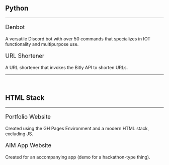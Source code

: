 <h2> Python </h2>

<hr>

<div content class="projects">
  <div content>
    <p style="font-size:18px"> Denbot </p>
  </div>
  <div content>
    <p> 
      A versatile Discord bot with over 50 commands that specializes in IOT functionality and multipurpose use. 
    </p>
  </div>
</div>

<div content class="projects">
  <div content>
    <p style="font-size:18px"> URL Shortener </p>
  </div>
  <div content>
    <p> 
      A URL shortener that invokes the Bitly API to shorten URLs.
    </p>
  </div>
</div>

<hr>

<br>

<h2> HTML Stack </h2>

<hr>

<div content class="projects">
  <div content>
    <p style="font-size:18px"> Portfolio Website </p>
  </div>
  <div content>
    <p> 
      Created using the GH Pages Environment and a modern HTML stack, excluding JS.
    </p>
  </div>
</div>

<div content class="projects">
  <div content>
    <p style="font-size:18px"> AIM App Website </p>
  </div>
  <div content>
    <p> 
      Created for an accompanying app (demo for a hackathon-type thing).
    </p>
  </div>
</div>
